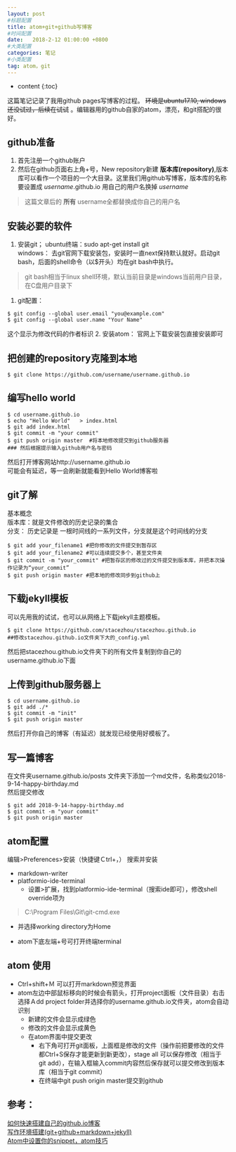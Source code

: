 ```yaml
---
layout: post
#标题配置
title: atom+git+github写博客
#时间配置
date:   2018-2-12 01:00:00 +0800
#大类配置
categories: 笔记
#小类配置
tag: atom，git
---
```


* content
{:toc}


这篇笔记记录了我用github pages写博客的过程。 ~~环境是ubuntu17.10, windows还没试过，后续在试试~~ 。编辑器用的github自家的atom，漂亮，和git搭配的很好。
##  github准备
1. 首先注册一个github账户
2. 然后在github页面右上角+号，New repository新建 **版本库(repository)**,版本库可以看作一个项目的一个大目录。这里我们用github写博客，版本库的名称要设置成 *username*.github.io 用自己的用户名换掉 *username*

> 这篇文章后的 **所有** username全都替换成你自己的用户名

## 安装必要的软件
1. 安装git；  ubuntu终端：sudo apt-get install git  
windows： 去git官网下载安装包，安装时一直next保持默认就好。启动git bash，后面的shell命令（以$开头）均在git bash中执行。
> git bash相当于linux shell环境，默认当前目录是windows当前用户目录，在C盘用户目录下

1. git配置：
```shell
$ git config --global user.email "you@example.com"
$ git config --global user.name "Your Name"
```
这个显示为修改代码的作者标识
2. 安装atom： 官网上下载安装包直接安装即可

## 把创建的repository克隆到本地
```
$ git clone https://github.com/username/username.github.io
```
## 编写hello world
```shell
$ cd username.github.io  
$ echo "Hello World"   > index.html  
$ git add index.html
$ git commit -m "your commit"
$ git push origin master  #将本地修改提交到github服务器
### 然后根据提示输入github用户名与密码
```
然后打开博客网站http://username.github.io  
可能会有延迟，等一会刷新就能看到Hello World博客啦

## git了解
基本概念  
版本库：就是文件修改的历史记录的集合  
分支： 历史记录是 一根时间线的一系列文件，分支就是这个时间线的分支

```shell
$ git add your_filename1 #把你修改的文件提交到暂存区
$ git add your_filename2 #可以连续提交多个，甚至文件夹
$ git commit -m "your_commit" #把暂存区的修改过的文件提交到版本库，并把本次操作记录为“your_commit”
$ git push origin master #把本地的修改同步到github上
```

## 下载jekyll模板
可以先用我的试试，也可以从网络上下载jekyll主题模板。
```shell
$ git clone https://github.com/stacezhou/stacezhou.github.io
##修改stacezhou.github.io文件夹下大的_config.yml
```
然后把stacezhou.github.io文件夹下的所有文件复制到你自己的username.github.io下面
## 上传到github服务器上
```shell
$ cd username.github.io
$ git add ./*
$ git commit -m "init"
$ git push origin master
```
然后打开你自己的博客（有延迟）就发现已经使用好模板了。

## 写一篇博客
在文件夹username.github.io/posts 文件夹下添加一个md文件，名称类似2018-9-14-happy-birthday.md  
然后提交修改
```shell
$ git add 2018-9-14-happy-birthday.md
$ git commit -m "your commit"
$ git push origin master
```

## atom配置
编辑>Preferences>安装（快捷键Ｃtrl+，）
搜索并安装
* markdown-writer
* platformio-ide-terminal
  - 设置>扩展，找到platformio-ide-terminal（搜索ide即可），修改shell override项为
> C:\Program Files\Git\git-cmd.exe

  - 并选择working directory为Home
* atom下底左端+号可打开终端terminal  
## atom 使用
* Ctrl+shift+Ｍ 可以打开markdown预览界面  
* atom左边中部鼠标移向的时候会有箭头，打开project面板（文件目录）右击选择Ａdd project folder并选择你的username.github.io文件夹，atom会自动识别
  - 新建的文件会显示成绿色
  - 修改的文件会显示成黄色
  - 在atom界面中提交更改
    - 右下角可打开git面板，上面框是修改的文件（操作前把要修改的文件都Ctrl+S保存才能更新到新更改），stage all 可以保存修改（相当于git add），在输入框输入commit内容然后保存就可以提交修改到版本库（相当于git commit）
    - 在终端中git push origin master提交到github


## 参考：
[如何快速搭建自己的github.io博客](http://blog.csdn.net/walkerhau/article/details/77394659)  
[写作环境搭建(git+github+markdown+jekyll)](https://site.douban.com/196781/widget/notes/12161495/note/264946576/)  
[Atom中设置你的snippet，atom技巧](https://www.cnblogs.com/RuMengkai/p/6554760.html)
